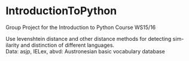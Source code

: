 # IntroductionToPython
Group Project for the Introduction to Python Course WS15/16


Use levenshtein distance and other distance methods for detecting sim-
ilarity and distinction of different languages.  
Data: asjp, IELex, abvd: Austronesian basic vocabulary database
